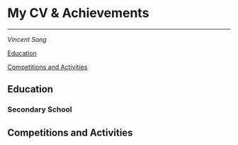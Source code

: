 # My CV & Achievements
---
_Vincent Song_

<a href='#education'>Education</a>

<a href='#comp'>Competitions and Activities</a>



<h2 id='education'>Education</h2>



### Secondary School



<h2 id='comp'>Competitions and Activities</h2>


